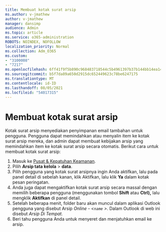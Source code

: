 ```yaml
---
title: Membuat kotak surat arsip
ms.author: v-jmathew
author: v-jmathew
manager: dansimp
audience: Admin
ms.topic: article
ms.service: o365-administration
ROBOTS: NOINDEX, NOFOLLOW
localization_priority: Normal
ms.collection: Adm_O365
ms.custom:
- "3100008"
- "7217"
ms.openlocfilehash: 6ff41f9f5b890c968483718544c5b4961397b37b144bb14ea1451d7aac24ebb7
ms.sourcegitcommit: b5f7da89a650d2915dc652449623c78be6247175
ms.translationtype: MT
ms.contentlocale: id-ID
ms.lasthandoff: 08/05/2021
ms.locfileid: "54017315"
---
```

# <a name="create-an-archive-mailbox"></a>Membuat kotak surat arsip

Kotak surat arsip menyediakan penyimpanan email tambahan untuk pengguna. Pengguna dapat memindahkan atau menyalin item ke kotak surat arsip mereka, dan admin dapat membuat kebijakan arsip yang memindahkan item ke kotak surat arsip secara otomatis. Berikut cara untuk membuat kotak surat arsip:

1. Masuk ke [Pusat & Kepatuhan Keamanan]( https://go.microsoft.com/fwlink/p/?linkid=2077143).
2. Pilih **Arsip tata kelola**  >  **data**.
3. Pilih pengguna yang kotak surat arsipnya ingin Anda aktifkan, lalu  pada panel detail di sebelah kanan, klik Aktifkan, lalu klik **Ya** dalam kotak pesan peringatan.
4. Anda juga dapat mengaktifkan kotak surat arsip secara massal dengan memilih beberapa pengguna (menggunakan tombol **Shift** atau **Ctrl),** lalu mengklik **Aktifkan** di panel detail.
5. Setelah beberapa menit, folder baru akan muncul dalam aplikasi Outlook pengguna yang disebut Arsip *Online - <`name` >*. Dalam Outlook di web ini disebut *Arsip Di Tempat.*
6. Beri tahu pengguna Anda untuk menyeret dan menjatuhkan email ke arsip.
